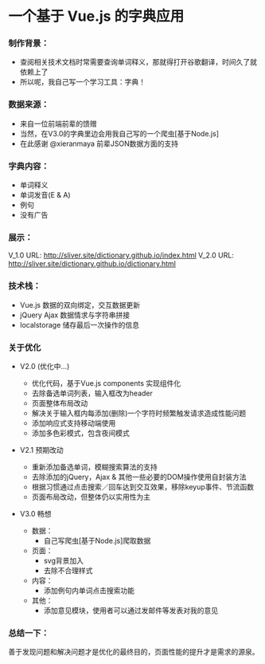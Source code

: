 # 一个基于 Vue.js 的字典应用

### 制作背景： 
- 查阅相关技术文档时常需要查询单词释义，那就得打开谷歌翻译，时间久了就依赖上了
- 所以呢，我自己写一个学习工具：字典！

### 数据来源：
- 来自一位前端前辈的馈赠 
- 当然，在V3.0的字典里边会用我自己写的一个爬虫[基于Node.js]
- 在此感谢 @xieranmaya 前辈JSON数据方面的支持

### 字典内容：
- 单词释义
- 单词发音(E & A)
- 例句
- 没有广告

### 展示：
V_1.0 URL: http://sliver.site/dictionary.github.io/index.html 
V_2.0 URL: http://sliver.site/dictionary.github.io/dictionary.html

### 技术栈：
- Vue.js       数据的双向绑定，交互数据更新
- jQuery Ajax  数据情求与字符串拼接
- localstorage 储存最后一次操作的信息  

### 关于优化
* V2.0 (优化中...)
    - 优化代码，基于Vue.js components 实现组件化
    - 去除备选单词列表，输入框改为header
    - 页面整体布局改动
    - 解决关于输入框内每添加(删除)一个字符时频繁触发请求造成性能问题  
    - 添加响应式支持移动端使用
    - 添加多色彩模式，包含夜间模式
    
* V2.1 预期改动
    - 重新添加备选单词，模糊搜索算法的支持
    - 去除添加的jQuery，Ajax & 其他一些必要的DOM操作使用自封装方法
    - 根据习惯通过点击搜索／回车达到交互效果，移除keyup事件、节流函数  
    - 页面布局改动，但整体仍以实用性为主
* V3.0 畅想
    + 数据：
        - 自己写爬虫[基于Node.js]爬取数据
    + 页面： 
        - svg背景加入
        - 去除不合理样式
    + 内容： 
        - 添加例句内单词点击搜索功能
    + 其他：
        - 添加意见模块，使用者可以通过发邮件等发表对我的意见

### 总结一下：
善于发现问题和解决问题才是优化的最终目的，页面性能的提升才是需求的源泉。
